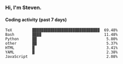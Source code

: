 ### Hi, I'm Steven.

#### Coding activity (past 7 days)
```
TeX         ▓▓▓▓▓▓▓▓▓▓▓▓▓▓▓▓▓▓▓▓▓▓▓▓▓▓▓▓▓▓  69.48%
Bash        ▓▓▓▓                            11.48%
Python      ▓▓                               5.80%
other       ▓▓                               5.37%
HTML        ▓                                3.41%
YAML        ▓                                2.38%
JavaScript                                   2.08%
```
